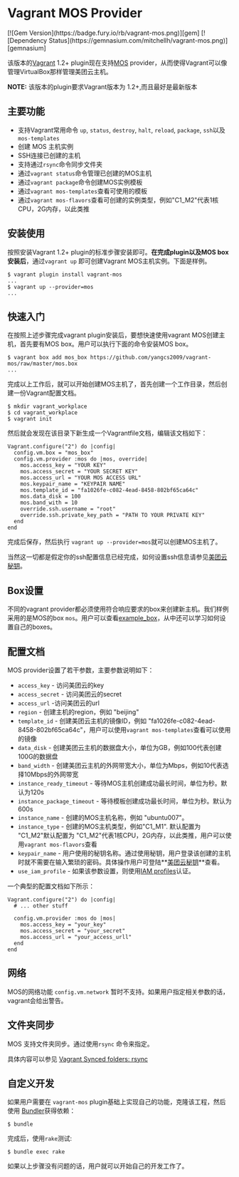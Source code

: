 # Vagrant MOS Provider

<span class="badges">
[![Gem Version](https://badge.fury.io/rb/vagrant-mos.png)][gem]
[![Dependency Status](https://gemnasium.com/mitchellh/vagrant-mos.png)][gemnasium]
</span>

[gem]: https://rubygems.org/gems/vagrant-mos
[gemnasium]: https://gemnasium.com/mitchellh/vagrant-mos

该版本的[Vagrant](http://www.vagrantup.com) 1.2+ plugin现在支持[MOS](http://cloud.sankuai.com/)
provider，从而使得Vagrant可以像管理VirtualBox那样管理美团云主机。

**NOTE:** 该版本的plugin要求Vagrant版本为 1.2+,而且最好是最新版本

## 主要功能

* 支持Vagrant常用命令 `up`, `status`, `destroy`, `halt`, `reload`, `package`, `ssh`以及`mos-templates` 
* 创建 MOS 主机实例
* SSH连接已创建的主机
* 支持通过`rsync`命令同步文件夹
* 通过`vagrant status`命令管理已创建的MOS主机
* 通过`vagrant package`命令创建MOS实例模板
* 通过`vagrant mos-templates`查看可使用的模板
* 通过`vagrant mos-flavors`查看可创建的实例类型，例如"C1_M2"代表1核CPU，2G内存，以此类推
  
## 安装使用

按照安装Vagrant 1.2+ plugin的标准步骤安装即可。**在完成plugin以及MOS box安装后**，通过`vagrant up` 即可创建Vagrant MOS主机实例。下面是样例。

```
$ vagrant plugin install vagrant-mos
...
$ vagrant up --provider=mos
...
```

## 快速入门

在按照上述步骤完成vagrant plugin安装后，要想快速使用vagrant MOS创建主机，首先要有MOS box。用户可以执行下面的命令安装MOS box。

```
$ vagrant box add mos_box https://github.com/yangcs2009/vagrant-mos/raw/master/mos.box
...
```

完成以上工作后，就可以开始创建MOS主机了，首先创建一个工作目录，然后创建一份Vagrant配置文档。

```
$ mkdir vagrant_workplace
$ cd vagrant_workplace
$ vagrant init
```
然后就会发现在该目录下新生成一个Vagrantfile文档，编辑该文档如下：

```
Vagrant.configure("2") do |config|
  config.vm.box = "mos_box"
  config.vm.provider :mos do |mos, override|
    mos.access_key = "YOUR KEY"
    mos.access_secret = "YOUR SECRET KEY"
    mos.access_url = "YOUR MOS ACCESS URL"
    mos.keypair_name = "KEYPAIR NAME"
    mos.template_id = "fa1026fe-c082-4ead-8458-802bf65ca64c"
    mos.data_disk = 100
    mos.band_with = 10
    override.ssh.username = "root"
    override.ssh.private_key_path = "PATH TO YOUR PRIVATE KEY"
  end
end
```

完成后保存，然后执行 `vagrant up --provider=mos`就可以创建MOS主机了。

当然这一切都是假定你的ssh配置信息已经完成，如何设置ssh信息请参见[美团云秘钥](http://cloud.sankuai.com/console/#keypairs)。

## Box设置

不同的vagrant provider都必须使用符合响应要求的box来创建新主机。我们样例采用的是MOS的box `mos`。用户可以查看[example_box](https://github.com/yangcs2009/vagrant-mos/tree/master/example_box)，从中还可以学习如何设置自己的boxes。


## 配置文档

MOS provider设置了若干参数，主要参数说明如下：

* `access_key` - 访问美团云的key
* `access_secret` - 访问美团云的secret
* `access_url` -访问美团云的url
* `region` - 创建主机的region，例如 "beijing"
* `template_id` - 创建美团云主机的镜像ID，例如 "fa1026fe-c082-4ead-8458-802bf65ca64c"，用户可以使用`vagrant mos-templates`查看可以使用的镜像  
* `data_disk` - 创建美团云主机的数据盘大小，单位为GB，例如100代表创建100G的数据盘  
* `band_width` - 创建美团云主机的外网带宽大小，单位为Mbps，例如10代表选择10Mbps的外网带宽
* `instance_ready_timeout` - 等待MOS主机创建成功最长时间，单位为秒。默认为120s
* `instance_package_timeout` - 等待模板创建成功最长时间，单位为秒。默认为600s
* `instance_name` - 创建的MOS主机名称，例如 "ubuntu007"。
* `instance_type` - 创建的MOS主机类型，例如"C1_M1". 默认配置为 "C1_M2"默认配置为 "C1_M2"代表1核CPU，2G内存，以此类推，用户可以使用`vagrant mos-flavors`查看
* `keypair_name` - 用户使用的秘钥名称。通过使用秘钥，用户登录该创建的主机时就不需要在输入繁琐的密码。具体操作用户可登陆**[美团云秘钥](http://cloud.sankuai.com/console/#keypairs)**查看。
* `use_iam_profile` - 如果该参数设置，则使用[IAM profiles](http://docs.mos.amazon.com/IAM/latest/UserGuide/instance-profiles.html)认证。

一个典型的配置文档如下所示：

```  
Vagrant.configure("2") do |config|
  # ... other stuff

  config.vm.provider :mos do |mos|
    mos.access_key = "your_key"
    mos.access_secret = "your_secret"
    mos.access_url = "your_access_urll"
  end
end
```

## 网络

MOS的网络功能 `config.vm.network` 暂时不支持。如果用户指定相关参数的话，vagrant会给出警告。

## 文件夹同步

MOS 支持文件夹同步。通过使用`rsync` 命令来指定。

具体内容可以参见 [Vagrant Synced folders: rsync](https://docs.vagrantup.com/v2/synced-folders/rsync.html)


## 自定义开发

如果用户需要在 `vagrant-mos` plugin基础上实现自己的功能，克隆该工程，然后使用
[Bundler](http://gembundler.com)获得依赖：

```
$ bundle
```

完成后，使用`rake`测试:

```
$ bundle exec rake
```

如果以上步骤没有问题的话，用户就可以开始自己的开发工作了。